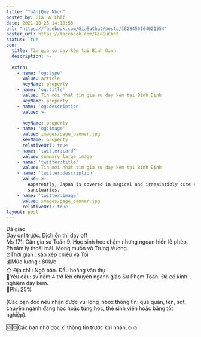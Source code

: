 ```yaml
---
title: "Toán|Quy Nhơn"
posted_by: Gia Sư Chất
date: 2021-10-25 14:18:55
url: "https://facebook.com/GiaSuChat/posts/1828456164021554"
poster_url: https://facebook.com/GiaSuChat
status: True
seo:
  title: Tìm gia sư dạy kèm tại Bình Định
  description: >-
    
  extra:
    - name: 'og:type'
      value: article
      keyName: property
    - name: 'og:title'
      value: Tin mới nhất tìm gia sư dạy kèm tại Bình Định
      keyName: property
    - name: 'og:description'
      value: >-
        
      keyName: property
    - name: 'og:image'
      value: images/page_banner.jpg
      keyName: property
      relativeUrl: true
    - name: 'twitter:card'
      value: summary_large_image
    - name: 'twitter:title'
      value: Tin mới nhất tìm gia sư dạy kèm tại Bình Định
    - name: 'twitter:description'
      value: >-
        Apparently, Japan is covered in magical and irresistibly cute animal
        sanctuaries.
    - name: 'twitter:image'
      value: images/page_banner.jpg
      relativeUrl: true
layout: post
---
```

Đã giao<br>Dạy onl trước. Dịch ổn thì dạy off<br>Ms 171: Cần gia sư Toán 9. Học sinh học chậm nhưng ngoan hiền lễ phép. Ph tâm lý thoải mái. Mong muốn vô Trưng Vương.<br>⏰Thời gian : sắp xếp chiều và Tối<br>💰Mức lương : 80k/b<br>◇ Địa chỉ : Ngô bàn. Đầu hoàng văn thụ<br>📒Yêu cầu: sv năm 4 trở lên chuyên ngành giáo Sư Phạm Toán. Đã có kinh nghiệm dạy kèm.<br>💸Phí: 25%<br><br>(Các bạn đọc nếu nhận được vui lòng inbox thông tin: quê quán, tên, sdt, chuyên ngành đang học hoặc từng học, thẻ sinh viên hoặc bằng tốt nghiệp).<br><br>🆘🆘Các bạn nhớ đọc kĩ thông tin trước khi nhận.☺️☺️
